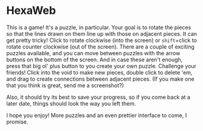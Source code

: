 # HexaWeb

This is a game!  It's a puzzle, in particular.  Your goal is to rotate the pieces so that the lines drawn on them line up with those on adjacent pieces.  It can get pretty tricky!  Click to rotate clockwise (into the screen) or `shift`+click to rotate counter clockwise (out of the screen).  There are a couple of exciting puzzles available, and you can move between puzzles with the arrow buttons on the bottom of the screen.  And in case these aren't enough, press that big ol' plus button to you create your own puzzle.  Challenge your friends! Click into the void to make new pieces, double click to delete 'em, and drag to create connections between adjacent pieces.  (If you make one that you think is great, send me a screenshot?)

Also, it should try its best to save your progress, so if you come back at a later date, things should look the way you left them.

I hope you enjoy!  More puzzles and an even prettier interface to come, I promise.

